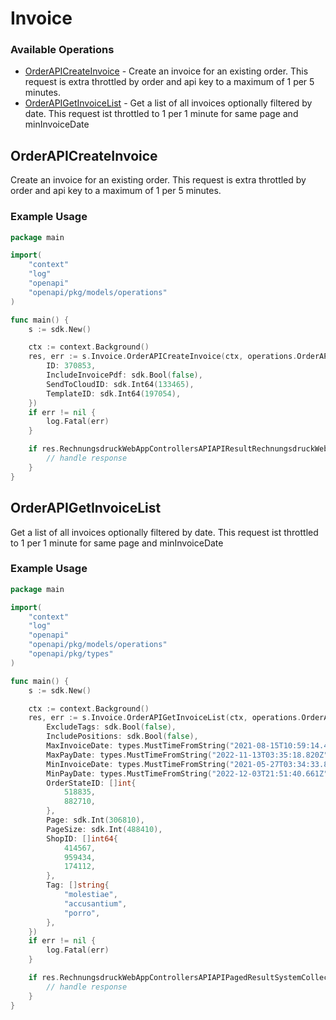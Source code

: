 # Invoice

### Available Operations

* [OrderAPICreateInvoice](#orderapicreateinvoice) - Create an invoice for an existing order. This request is extra throttled by order and api key to a maximum of 1 per 5 minutes.
* [OrderAPIGetInvoiceList](#orderapigetinvoicelist) - Get a list of all invoices optionally filtered by date. This request ist throttled to 1 per 1 minute for same page and minInvoiceDate

## OrderAPICreateInvoice

Create an invoice for an existing order. This request is extra throttled by order and api key to a maximum of 1 per 5 minutes.

### Example Usage

```go
package main

import(
	"context"
	"log"
	"openapi"
	"openapi/pkg/models/operations"
)

func main() {
    s := sdk.New()

    ctx := context.Background()
    res, err := s.Invoice.OrderAPICreateInvoice(ctx, operations.OrderAPICreateInvoiceRequest{
        ID: 370853,
        IncludeInvoicePdf: sdk.Bool(false),
        SendToCloudID: sdk.Int64(133465),
        TemplateID: sdk.Int64(197054),
    })
    if err != nil {
        log.Fatal(err)
    }

    if res.RechnungsdruckWebAppControllersAPIAPIResultRechnungsdruckWebAppControllersAPIInvoice != nil {
        // handle response
    }
}
```

## OrderAPIGetInvoiceList

Get a list of all invoices optionally filtered by date. This request ist throttled to 1 per 1 minute for same page and minInvoiceDate

### Example Usage

```go
package main

import(
	"context"
	"log"
	"openapi"
	"openapi/pkg/models/operations"
	"openapi/pkg/types"
)

func main() {
    s := sdk.New()

    ctx := context.Background()
    res, err := s.Invoice.OrderAPIGetInvoiceList(ctx, operations.OrderAPIGetInvoiceListRequest{
        ExcludeTags: sdk.Bool(false),
        IncludePositions: sdk.Bool(false),
        MaxInvoiceDate: types.MustTimeFromString("2021-08-15T10:59:14.485Z"),
        MaxPayDate: types.MustTimeFromString("2022-11-13T03:35:18.820Z"),
        MinInvoiceDate: types.MustTimeFromString("2021-05-27T03:34:33.852Z"),
        MinPayDate: types.MustTimeFromString("2022-12-03T21:51:40.661Z"),
        OrderStateID: []int{
            518835,
            882710,
        },
        Page: sdk.Int(306810),
        PageSize: sdk.Int(488410),
        ShopID: []int64{
            414567,
            959434,
            174112,
        },
        Tag: []string{
            "molestiae",
            "accusantium",
            "porro",
        },
    })
    if err != nil {
        log.Fatal(err)
    }

    if res.RechnungsdruckWebAppControllersAPIAPIPagedResultSystemCollectionsGenericListBillbeeInterfacesBillbeeAPIModelInvoiceAPIModel != nil {
        // handle response
    }
}
```
